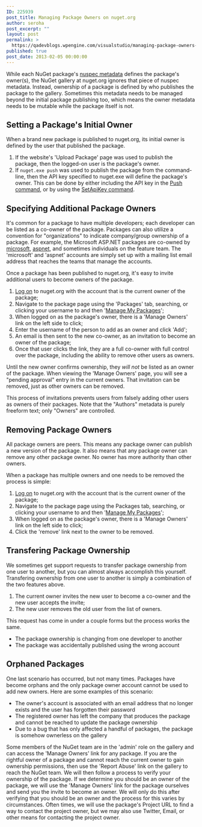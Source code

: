 ```yaml
---
ID: 225939
post_title: Managing Package Owners on nuget.org
author: seroha
post_excerpt: ""
layout: post
permalink: >
  https://qadevblogs.wpengine.com/visualstudio/managing-package-owners-on-nuget-org/
published: true
post_date: 2013-02-05 00:00:00
---
```

While each NuGet package's [nuspec metadata][1] defines the package's owner(s), the NuGet gallery at nuget.org ignores that piece of nuspec metadata. Instead, ownership of a package is defined by who publishes the package to the gallery. Sometimes this metadata needs to be managed beyond the initial package publishing too, which means the owner metadata needs to be mutable while the package itself is not.

## Setting a Package's Initial Owner

When a brand new package is published to nuget.org, its initial owner is defined by the user that published the package.

1.  If the website's 'Upload Package' page was used to publish the package, then the logged-on user is the package's owner.
2.  If `nuget.exe push` was used to publish the package from the command-line, then the API key specified to nuget.exe will define the package's owner. This can be done by either including the API key in the [Push command][2], or by using the [SetApiKey command][3].

## Specifying Additional Package Owners

It's common for a package to have multiple developers; each developer can be listed as a co-owner of the package. Packages can also utilize a convention for "organizations" to indicate company/group ownership of a package. For example, the Microsoft ASP.NET packages are co-owned by [microsoft][4], [aspnet][5], and sometimes individuals on the feature team. The 'microsoft' and 'aspnet' accounts are simply set up with a mailing list email address that reaches the teams that manage the accounts.

Once a package has been published to nuget.org, it's easy to invite additional users to become owners of the package.

1.  [Log on][6] to nuget.org with the account that is the current owner of the package;
2.  Navigate to the package page using the 'Packages' tab, searching, or clicking your username to and then '[Manage My Packages][7]';
3.  When logged on as the package's owner, there is a 'Manage Owners' link on the left side to click;
4.  Enter the username of the person to add as an owner and click 'Add';
5.  An email is then sent to the new co-owner, as an invitation to become an owner of the package;
6.  Once that user clicks the link, they are a full co-owner with full control over the package, including the ability to remove other users as owners.

Until the new owner confirms ownership, they *will not* be listed as an owner of the package. When viewing the 'Manage Owners' page, you will see a "pending approval" entry in the current owners. That invitation can be removed, just as other owners can be removed.

This process of invitations prevents users from falsely adding other users as owners of their packages. Note that the "Authors" metadata is purely freeform text; only "Owners" are controlled.

## Removing Package Owners

All package owners are peers. This means any package owner can publish a new version of the package. It also means that any package owner can remove any other package owner. No owner has more authority than other owners.

When a package has multiple owners and one needs to be removed the process is simple:

1.  [Log on][6] to nuget.org with the account that is the current owner of the package;
2.  Navigate to the package page using the Packages tab, searching, or clicking your username to and then '[Manage My Packages][7]';
3.  When logged on as the package's owner, there is a 'Manage Owners' link on the left side to click;
4.  Click the 'remove' link next to the owner to be removed.

## Transfering Package Ownership

We sometimes get support requests to transfer package ownership from one user to another, but you can almost always accomplish this yourself. Transfering ownership from one user to another is simply a combination of the two features above.

1.  The current owner invites the new user to become a co-owner and the new user accepts the invite;
2.  The new user removes the old user from the list of owners.

This request has come in under a couple forms but the process works the same.

*   The package ownership is changing from one developer to another
*   The package was accidentally published using the wrong account

## Orphaned Packages

One last scenario has occurred, but not many times. Packages have become orphans and the only package owner account cannot be used to add new owners. Here are some examples of this scenario:

*   The owner's account is associated with an email address that no longer exists and the user has forgotten their password
*   The registered owner has left the company that produces the package and cannot be reached to update the package ownership
*   Due to a bug that has only affected a handful of packages, the package is somehow ownerless on the gallery

Some members of the NuGet team are in the 'admin' role on the gallery and can access the 'Manage Owners' link for any package. If you are the rightful owner of a package and cannot reach the current owner to gain ownership permissions, then use the 'Report Abuse' link on the gallery to reach the NuGet team. We will then follow a process to verify your ownership of the package. If we determine you should be an owner of the package, we will use the 'Manage Owners' link for the package ourselves and send you the invite to become an owner. We will only do this after verifying that you should be an owner and the process for this varies by circumstances. Often times, we will use the package's Project URL to find a way to contact the project owner, but we may also use Twitter, Email, or other means for contacting the project owner.

 [1]: http://docs.nuget.org/docs/reference/nuspec-reference
 [2]: http://docs.nuget.org/docs/reference/command-line-reference#Push_Command
 [3]: http://docs.nuget.org/docs/reference/command-line-reference#Setapikey_Command
 [4]: http://nuget.org/profiles/microsoft
 [5]: http://nuget.org/profiles/aspnet
 [6]: https://nuget.org/users/account/LogOn
 [7]: https://nuget.org/account/Packages